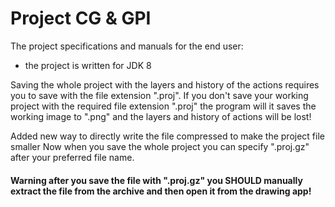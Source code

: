 # Project CG & GPI

The project specifications and manuals for the end user:

* the project is written for JDK 8

Saving the whole project with the layers and history of the actions requires you 
to save with the file extension ".proj". If you don't save your working project with 
the required file extension ".proj" the program will it saves the working image 
to ".png" and the layers and history of actions will be lost!

Added new way to directly write the file compressed to make the project file smaller 
Now when you save the whole project you can specify  ".proj.gz" after your preferred file
name.

#### Warning after you save the file with ".proj.gz" you SHOULD manually extract the file from the archive and then open it from the drawing app!

